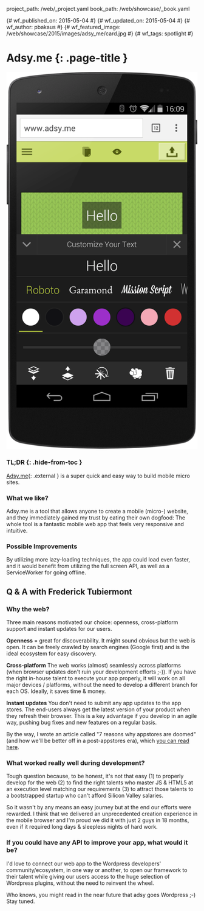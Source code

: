 project_path: /web/_project.yaml book_path: /web/showcase/_book.yaml

{# wf_published_on: 2015-05-04 #} {# wf_updated_on: 2015-05-04 #} {# wf_author: pbakaus #} {# wf_featured_image: /web/showcase/2015/images/adsy_me/card.jpg #} {# wf_tags: spotlight #}

# Adsy.me {: .page-title }

<img src="images/adsy_me/screenshot.png" class="attempt-right" />

### TL;DR {: .hide-from-toc }

[Adsy.me](http://adsy.me/){: .external } is a super quick and easy way to build mobile micro sites.

### What we like?

Adsy.me is a tool that allows anyone to create a mobile (micro-) website, and they immediately gained my trust by eating their own dogfood: The whole tool is a fantastic mobile web app that feels very responsive and intuitive.

### Possible Improvements

By utilizing more lazy-loading techniques, the app could load even faster, and it would benefit from utilizing the full screen API, as well as a ServiceWorker for going offline.

## Q & A with Frederick Tubiermont

### Why the web?

Three main reasons motivated our choice: openness, cross-platform support and instant updates for our users.

**Openness** = great for discoverability. It might sound obvious but the web is open. It can be freely crawled by search engines (Google first) and is the ideal ecosystem for easy discovery.

**Cross-platform** The web works (almost) seamlessly across platforms (when browser updates don't ruin your development efforts ;-)). If you have the right in-house talent to execute your app properly, it will work on all major devices / platforms, without the need to develop a different branch for each OS. Ideally, it saves time & money.

**Instant updates** You don't need to submit any app updates to the app stores. The end-users always get the latest version of your product when they refresh their browser. This is a key advantage if you develop in an agile way, pushing bug fixes and new features on a regular basis.

By the way, I wrote an article called "7 reasons why appstores are doomed" (and how we'll be better off in a post-appstores era), which [you can read here](https://medium.com/@adsy_me/7-reasons-why-appstores-are-doomed-ce05dda53e7c).

### What worked really well during development?

Tough question because, to be honest, it's not that easy (1) to properly develop for the web (2) to find the right talents who master JS & HTML5 at an execution level matching our requirements (3) to attract those talents to a bootstrapped startup who can't afford Silicon Valley salaries.

So it wasn't by any means an easy journey but at the end our efforts were rewarded. I think that we delivered an unprecedented creation experience in the mobile browser and I'm proud we did it with just 2 guys in 18 months, even if it required long days & sleepless nights of hard work.

### If you could have any API to improve your app, what would it be?

I'd love to connect our web app to the Wordpress developers' community/ecosystem, in one way or another, to open our framework to their talent while giving our users access to the huge selection of Wordpress plugins, without the need to reinvent the wheel.

Who knows, you might read in the near future that adsy goes Wordpress ;-) Stay tuned.